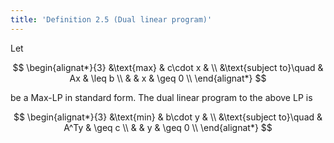 ```yaml
---
title: 'Definition 2.5 (Dual linear program)'
---
```


Let

$$
\begin{alignat*}{3}
&\text{max}             & c\cdot x &        \\
&\text{subject to}\quad & Ax       & \leq b \\
&                       & x        & \geq 0 \\
\end{alignat*}
$$

be a Max-LP in standard form. The dual linear program to the above LP
is

$$
\begin{alignat*}{3}
&\text{min}             & b\cdot y &        \\
&\text{subject to}\quad & A^Ty     & \geq c \\
&                       & y        & \geq 0 \\
\end{alignat*}
$$
